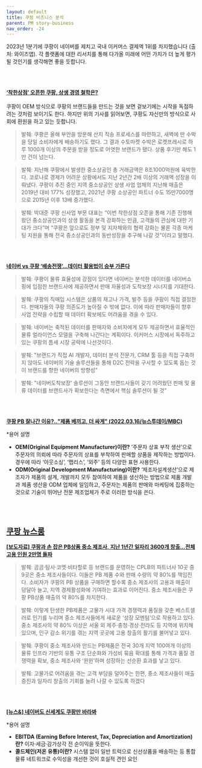 ```yaml
---
layout: default
title: 쿠팡 비즈니스 분석
parent: PM story-business
nav_order: -24
---
```


2023년 1분기에 쿠팡이 네이버를 제치고 국내 이커머스 결제액 1위를 차지했습니다 (출처: 와이즈앱). 각 플랫폼에 대한 리서치를 통해 다가올 미래에 어떤 가치가 더 높게 평가될 것인기를 생각해면 좋을 듯합니다.  

<br>
<br>

**[‘착한상점’ 오픈한 쿠팡, 상생 경영 철학은?](http://www.updownnews.co.kr/news/articleView.html?idxno=302500)**  
<br>
쿠팡이 OEM 방식으로 쿠팡의 브랜드들을 만드는 것을 보면 겉보기에는 시작을 독점하려는 것처럼 보이기도 한다. 하지만 위의 기사를 읽어보면, 쿠팡도 자신만의 방식으로 사회에 환원을 하고 있는 듯합니다.  

> 발췌: 쿠팡은 올해 부안을 방문해 산지 직송 프로세스를 마련하고, 새벽에 딴 수박을 당일 소비자에게 배송하기도 했다. 그 결과 수토마켓 수박은 로켓프레시로 하루 1000개 이상의 주문을 받을 정도로 어엿한 브랜드가 됐다. 상품 후기만 해도 1만 건이 넘는다.  

> 발췌: 지난해 쿠팡에서 발생한 중소상공인 총 거래금액은 8조1000억원에 육박한다. 코로나로 경제가 어려운 상황에서도 지난 2년간 2배 이상의 거래액 성장을 이뤄냈다. 쿠팡이 추진 중인 지역 중소상공인 상생 사업 업체의 지난해 매출은 2019년 대비 177% 성장했고, 2021년 쿠팡 소상공인 파트너 수도 15만7000명으로 2015년 이후 13배 증가했다.  

> 발췌: 박대준 쿠팡 신사업 부문 대표는 “이번 착한상점 오픈을 통해 기존 진행해 왔던 중소상공인과의 상생 활동을 본격 강화하는 만큼, 고객들의 관심에 대한 기대가 크다”며 “쿠팡은 앞으로도 정부 및 지자체와의 협력 강화는 물론 각종 마케팅 지원을 통해 전국 중소상공인과의 동반성장을 추구해 나갈 것”이라고 말했다.  

<br>
<br>

**[네이버 vs 쿠팡 ‘배송전쟁’...데이터 활용법이 승부 가른다](http://theviewers.co.kr/View.aspx?No=2629757)**

> 발췌: 쿠팡이 물류 효율성에 강점이 있다면 네이버는 분석한 데이터를 네이버쇼핑에 입점한 브랜드사에 제공하면서 판매 자율성과 도착보장 시너지를 기대한다.

> 발췌: 쿠팡의 직매입 시스템은 상품의 재고나 가격, 발주 등을 쿠팡이 직접 결정한다. 판매자들의 쿠팡 의존도가 높아질 수 밖에 없다. 이에 따라 판매자들이 향후 사업 전략을 수립할 때 데이터 확보에도 어려움을 겪을 수 있다.

> 발췌: 네이버는 축적된 데이터를 판매자와 소비자에게 모두 제공하면서 효율적인 물류 얼라이언스 모델을 구축해 나간다는 계획이다. 이커머스 시장에서 독주하고 있는 쿠팡의 틈새 시장 공략에 나선것이다.

> 발췌: "브랜드가 직접 AI 개발자, 데이터 분석 전문가, CRM 툴 등을 직접 구축하지 않아도 네이버의 기술 솔루션들을 통해 D2C 전략을 구사할 수 있도록 돕는 것이 브랜드를 향한 네이버의 방향성"

> 발췌: "네이버도착보장' 솔루션이 그동안 브랜드사들이 갖기 어려웠던 판매 및 물류 데이터를 브랜드사가 확보한다는 측면에서 핵심 솔루션이 될 것”  

<br>
<br>

**[쿠팡 PB 잘나간 이유?‥"제품 베끼고, 더 싸게" (2022.03.16/뉴스투데이/MBC)](https://youtu.be/Rc2HH4BrWU0?si=4jwUBpkbO6uhrg7X)**  

*용어 설명
- **OEM(Original Equipment Manufacturer)이란?** ’주문자 상표 부착 생산’으로 주문자의 의뢰에 따라 주문자의 상표를 부착하여 판매할 상품을 제작하는 방법이다. 경우에 따라 ‘아웃소싱’, ‘팹리스’, ‘외주’ 등의 다양한 표현 사용한다.
- **ODM(Original Development Manufacturing)이란?** ‘제조자설계생산’으로 제조자가 제품의 설계, 개발까지 모두 참여하여 제품을 생산하는 방법으로 제품 개발과 제품 생산을 ODM 업체에 일임하고, 주문자는 제품의 판매와 마케팅에 집중하는 것으로 기술이 뛰어난 전문 제조업체가 주로 이러한 방식을 쓴다.

<br>
<br>

## [쿠팡 뉴스룸](https://news.coupang.com/)

**[[보도자료] 쿠팡과 손 잡은 PB상품 중소 제조사, 지난 1년간 일자리 3600개 창출…전체 고용 인원 2만명 돌파](https://news.coupang.com/archives/27511/)**

> 발췌: 곰곰·탐사·코멧·비타할로 등 브랜드를 운영하는 CPLB의 파트너사 10곳 중 9곳은 중소 제조사들이다. 이들은 PB 제품 수와 판매 수량의 약 80%를 책임진다. 소비자가 쿠팡의 PB 상품을 구매하면 할수록 중소 제조사의 고용과 매출이 덩달아 늘고, 지역 경제활성화에 기여하는 효과로 이어진다. 중소 제조사들은 쿠팡 PB상품 매출의 약 80%를 차지한다.

> 발췌: 이렇게 탄생한 PB제품은 고물가 시대 가격 경쟁력과 품질을 갖춘 베스트셀러로 인기를 누리며 중소 제조사들에게 새로운 ‘성장 모멘텀’으로 작용하고 있다. 중소 제조사의 약 80% 이상은 서울 외 제주·충청·경상·전라도 등 지역에 위치해 있으며, 인구 감소 위기를 겪는 지역 곳곳에 고용 창출의 활기를 불어넣고 있다.

> 발췌: 쿠팡이 중소 제조사와 만드는 PB제품은 전국 30개 지역 100여개 이상의 물류 인프라 기반의 유통 구조 단순화와 가성비 묶음 확대를 통해 가격과 품질 경쟁력을 확보, 중소 제조사와 ‘윈윈’하며 성장하는 선순환 효과를 낳고 있다.

> 발췌: 고물가로 어려움을 겪는 고객 부담을 덜어주는 한편, 중소 제조사들이 매출 증진과 일자리 창출의 기회를 늘려 나갈 수 있도록 하겠다

<br>
<br>

**[[뉴스&] 네이버도 신세계도 쿠팡만 바라봐](https://www.straightnews.co.kr/news/articleView.html?idxno=220476)**

*용어 설명
- **EBITDA (Earning Before Interest, Tax, Depreciation and Amortization)란?** 이자·세금·감가상각 전 순이익을 뜻한다.
- **콜드체인(저온 유통)이란?** 시스템 없이 일반 트럭으로 신선상품을 배송하는 등 통합 물류 네트워크로 수익성을 개선한 것이 호실적 견인 요인